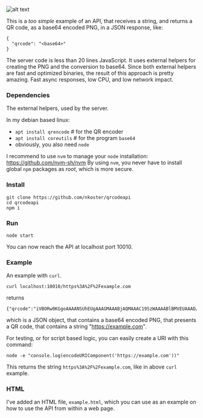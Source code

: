 ![alt text](https://rqr.w3b.net/nothinghere.png "nothing here!")

This is a _too simple_ example of an API, that receives a string, and returns a QR code, as a base64 encoded PNG, in a JSON response, like:

```
{
  "qrcode": "<base64>"
}
 ```

The server code is less than 20 lines JavaScript. It uses external helpers for creating the PNG and the conversion to base64.
Since both external helpers are fast and optimized binaries, the result of this approach is pretty amazing.
Fast async responses, low CPU, and low network impact.

### Dependencies

The external helpers, used by the server.

In my debian based linux:

- ```apt install qrencode``` # for the QR encoder
- ```apt install coreutils``` # for the program ```base64```
- obviously, you also need ```node```

I recommend to use ```nvm``` to manage your ```node``` installation: https://github.com/nvm-sh/nvm
By using ```nvm```, you never have to install global ```npm``` packages as _root_, which is more secure.

### Install

```
git clone https://github.com/nkoster/qrcodeapi
cd qrcodeapi
npm i
```

### Run

```
node start
```

You can now reach the API at localhost port 10010.

### Example

An example with ```curl```.

```
curl localhost:10010/https%3A%2F%2Fexample.com
````

returns

```
{"qrcode":"iVBORw0KGgoAAAANSUhEUgAAAGMAAABjAQMAAAC19SzWAAAABlBMVEUAAAD///+l2Z/dAAAAAnRSTlP//8i138cAAAAJcEhZcwAACxIAAAsSAdLdfvwAAADpSURBVDiNzdS7DcMgEADQiyjcxQucxBp0XiksYOIJshIdayB5AV9HYflysfJrzNElyAWvOOl+Bvj7wB9rAfAFQ4STJuJ17JiSXDRFDAm8fC1iQ20aXfYt4jUk9J/MDvWoT/RV7ZHkUJynTwcPtTgcYX51oiZiex0AHPSqSg5xvjpDmrbObmA2yCdNS5fBmSk+M6tI8mWWIHvTtLgcipnSs4MVUbS3wpKLV5WwT+sFsNe0z0FWQJfMNhSJtqRp32t8V1tTxItMDCw1yEvWHU8NGgc8D6+eVcQStPYFVe17Lf/KTJp++y616g4DYbIJbESHagAAAABJRU5ErkJggg=="}
```

which is a JSON object, that contains a base64 encoded PNG, that presents a QR code,
that contains a string "https://example.com".

For testing, or for script based logic, you can easily create a URI with this command:

```
node -e "console.log(encodeURIComponent('https://example.com'))"
```

This returns the string ```https%3A%2F%2Fexample.com```, like in above ```curl``` example.

### HTML

I've added an HTML file, ```example.html```, which you can use as an example on how to use the API from within a web page.
